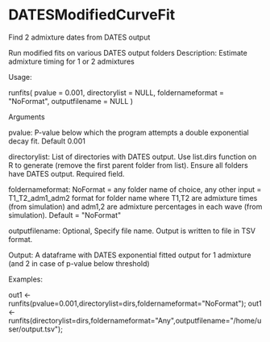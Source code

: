 # DATESModifiedCurveFit
Find 2 admixture dates from DATES output

Run modified fits on various DATES output folders
Description: Estimate admixture timing for 1 or 2 admixtures

Usage:

runfits(
  pvalue = 0.001,
  directorylist = NULL,
  foldernameformat = "NoFormat",
  outputfilename = NULL
)

Arguments

pvalue: P-value below which the program attempts a double exponential decay fit. Default 0.001

directorylist: List of directories with DATES output. Use list.dirs function on R to generate (remove the first parent folder from list). Ensure all folders have DATES output. Required field.

foldernameformat: NoFormat = any folder name of choice, any other input = T1_T2_adm1_adm2 format for folder name where T1,T2 are admixture times (from simulation) and adm1,2 are admixture percentages in each wave (from simulation). Default = "NoFormat"

outputfilename: Optional, Specify file name. Output is written to file in TSV format.

Output: A dataframe with DATES exponential fitted output for 1 admixture (and 2 in case of p-value below threshold)

Examples:

out1 <- runfits(pvalue=0.001,directorylist=dirs,foldernameformat="NoFormat");
out1 <- runfits(directorylist=dirs,foldernameformat="Any",outputfilename="/home/user/output.tsv");
